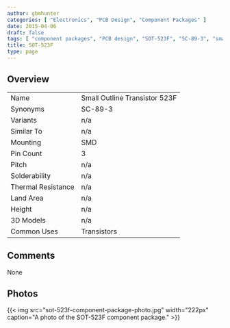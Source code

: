 ```yaml
---
author: gbmhunter
categories: [ "Electronics", "PCB Design", "Component Packages" ]
date: 2015-04-06
draft: false
tags: [ "component packages", "PCB design", "SOT-523F", "SC-89-3", "small-outline", "transistor" ]
title: SOT-523F
type: page
---
```


## Overview

<table>
<tbody >
<tr >
<td >Name
</td>
<td >Small Outline Transistor 523F
</td>
</tr>
<tr>
<td>Synonyms</td>
<td>SC-89-3</td>
</tr>
<tr >

<td >Variants
</td>

<td >n/a
</td>
</tr>
<tr >

<td >Similar To
</td>

<td >n/a
</td>
</tr>
<tr >

<td >Mounting
</td>

<td >SMD
</td>
</tr>
<tr >

<td >Pin Count
</td>

<td >3
</td>
</tr>
<tr >

<td >Pitch
</td>

<td >n/a
</td>
</tr>
<tr >

<td >Solderability
</td>

<td >n/a
</td>
</tr>
<tr >

<td >Thermal Resistance
</td>

<td >n/a
</td>
</tr>
<tr >

<td >Land Area
</td>

<td >n/a
</td>
</tr>
<tr >

<td >Height
</td>

<td >n/a
</td>
</tr>
<tr >

<td >3D Models
</td>

<td >n/a
</td>
</tr>
<tr >
<td >Common Uses</td>
<td>Transistors</td>
</tr>
</tbody>
</table>

## Comments

None

## Photos

{{< img src="sot-523f-component-package-photo.jpg" width="222px" caption="A photo of the SOT-523F component package." >}}